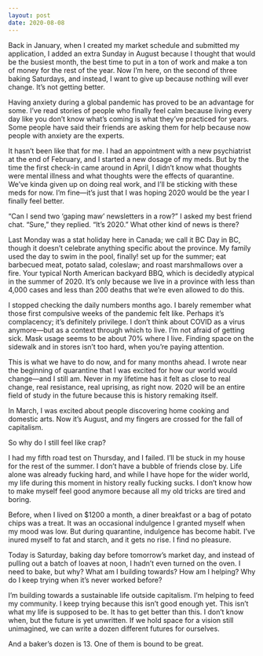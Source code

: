 ```yaml
---
layout: post
date: 2020-08-08
---
```


Back in January, when I created my market schedule and submitted my application, I added an extra Sunday in August because I thought that would be the busiest month, the best time to put in a ton of work and make a ton of money for the rest of the year. Now I’m here, on the second of three baking Saturdays, and instead, I want to give up because nothing will ever change. It’s not getting better.

Having anxiety during a global pandemic has proved to be an advantage for some. I’ve read stories of people who finally feel calm because living every day like you don’t know what’s coming is what they’ve practiced for years. Some people have said their friends are asking them for help because now people with anxiety are the experts. 

It hasn’t been like that for me. I had an appointment with a new psychiatrist at the end of February, and I started a new dosage of my meds. But by the time the first check-in came around in April, I didn’t know what thoughts were mental illness and what thoughts were the effects of quarantine. We’ve kinda given up on doing real work, and I’ll be sticking with these meds for now. I’m fine—it’s just that I was hoping 2020 would be the year I finally feel better. 

“Can I send two ‘gaping maw’ newsletters in a row?” I asked my best friend chat. “Sure,” they replied. “It’s 2020.” What other kind of news is there?

Last Monday was a stat holiday here in Canada; we call it BC Day in BC, though it doesn’t celebrate anything specific about the province. My family used the day to swim in the pool, finally! set up for the summer; eat barbecued meat, potato salad, coleslaw; and roast marshmallows over a fire. Your typical North American backyard BBQ, which is decidedly atypical in the summer of 2020. It’s only because we live in a province with less than 4,000 cases and less than 200 deaths that we’re even allowed to do this.

I stopped checking the daily numbers months ago. I barely remember what those first compulsive weeks of the pandemic felt like. Perhaps it’s complacency; it’s definitely privilege. I don’t think about COVID as a virus anymore—but as a context through which to live. I’m not afraid of getting sick. Mask usage seems to be about 70% where I live. Finding space on the sidewalk and in stores isn’t too hard, when you’re paying attention.

This is what we have to do now, and for many months ahead. I wrote near the beginning of quarantine that I was excited for how our world would change—and I still am. Never in my lifetime has it felt as close to real change, real resistance, real uprising, as right now. 2020 will be an entire field of study in the future because this is history remaking itself. 

In March, I was excited about people discovering home cooking and domestic arts. Now it’s August, and my fingers are crossed for the fall of capitalism.

So why do I still feel like crap?

I had my fifth road test on Thursday, and I failed. I’ll be stuck in my house for the rest of the summer. I don’t have a bubble of friends close by. Life alone was already fucking hard, and while I have hope for the wider world, my life during this moment in history really fucking sucks. I don’t know how to make myself feel good anymore because all my old tricks are tired and boring. 

Before, when I lived on $1200 a month, a diner breakfast or a bag of potato chips was a treat. It was an occasional indulgence I granted myself when my mood was low. But during quarantine, indulgence has become habit. I’ve inured myself to fat and starch, and it gets no rise. I find no pleasure. 

Today is Saturday, baking day before tomorrow’s market day, and instead of pulling out a batch of loaves at noon, I hadn’t even turned on the oven. I need to bake, but why? What am I building towards? How am I helping? Why do I keep trying when it’s never worked before?

I’m building towards a sustainable life outside capitalism. I’m helping to feed my community. I keep trying because this isn’t good enough yet. This isn’t what my life is supposed to be. It has to get better than this. I don’t know when, but the future is yet unwritten. If we hold space for a vision still unimagined, we can write a dozen different futures for ourselves. 

And a baker’s dozen is 13. One of them is bound to be great.
